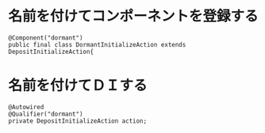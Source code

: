 # 名前を付けてコンポーネントを登録する
	@Component("dormant")
	public final class DormantInitializeAction extends DepositInitializeAction{

# 名前を付けてＤＩする

	@Autowired
	@Qualifier("dormant")
	private DepositInitializeAction action;
	
